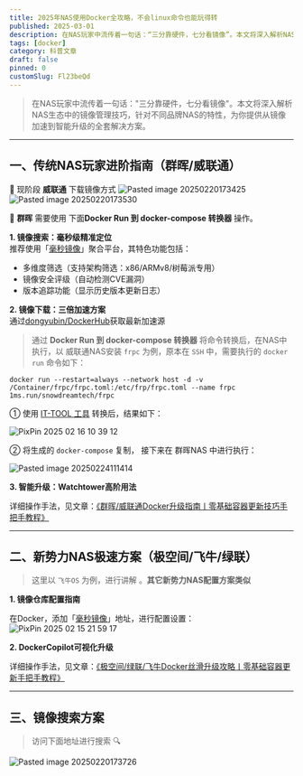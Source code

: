 ```yaml
---
title: 2025年NAS使用Docker全攻略，不会linux命令也能玩得转
published: 2025-03-01
description: 在NAS玩家中流传着一句话：“三分靠硬件，七分看镜像”。本文将深入解析NAS生态中的镜像管理技巧，针对不同品牌NAS的特性，为你提供从镜
tags: [docker]
category: 科普文章
draft: false
pinned: 0
customSlug: Fl23beQd
---
```


> 在NAS玩家中流传着一句话："三分靠硬件，七分看镜像"。本文将深入解析NAS生态中的镜像管理技巧，针对不同品牌NAS的特性，为你提供从镜像加速到智能升级的全套解决方案。

-----

## 一、传统NAS玩家进阶指南（群晖/威联通）

📢 现阶段 **威联通** 下载镜像方式
![Pasted image 20250220173425](https://oss.qnloft.com/ob-img/2025/02/28/oEDbYvTzg9SQLZAjNDNiPasted%20image%2020250220173425.png)
![Pasted image 20250220173530](https://oss.qnloft.com/ob-img/2025/02/28/8kpcc97ZnpluWUfryCSFPasted%20image%2020250220173530.png)

📢 **群晖** 需要使用 下面**Docker Run 到 docker-compose 转换器** 操作。

**1. 镜像搜索：毫秒级精准定位**  
推荐使用「[毫秒镜像](https://1ms.run/)」聚合平台，其特色功能包括：

- 多维度筛选（支持架构筛选：x86/ARMv8/树莓派专用）
- 镜像安全评级（自动检测CVE漏洞）
- 版本追踪功能（显示历史版本更新日志）

**2. 镜像下载：三倍加速方案**  
通过[dongyubin/DockerHub](https://github.com/dongyubin/DockerHub)获取最新加速源


> 通过 **Docker Run 到 docker-compose 转换器** 将命令转换后，在NAS中执行，以 威联通NAS安装 `frpc` 为例，原本在 `SSH` 中，需要执行的 `docker run` 命令如下：

```shell
docker run --restart=always --network host -d -v /Container/frpc/frpc.toml:/etc/frp/frpc.toml --name frpc 1ms.run/snowdreamtech/frpc
```

①  使用 [IT-TOOL 工具](https://it-tools.tech/) 转换后，结果如下：

![PixPin 2025 02 16 10 39 12](https://oss.qnloft.com/ob-img/2025/02/28/uaBJEXakDJ2lsvzWMyRTPixPin_2025-02-16_10-39-12.png)

②  将生成的 `docker-compose` 复制， 接下来在 群晖NAS 中进行执行：

![Pasted image 20250224111414](https://oss.qnloft.com/ob-img/2025/02/28/tNeBsRONBxNbQO8LOJ7UPasted%20image%2020250224111414.png)


**3. 智能升级：Watchtower高阶用法**  

详细操作手法，见文章：[《群晖/威联通Docker升级指南丨零基础容器更新技巧手把手教程》](https://blog.qnloft.com/archives/WEAu9QFj)

-----

## 二、新势力NAS极速方案（极空间/飞牛/绿联）

> 这里以 `飞牛OS` 为例，进行讲解 。**其它新势力NAS配置方案类似**

**1. 镜像仓库配置指南**  

在Docker，添加「[毫秒镜像](https://1ms.run/)」地址，进行配置设置：
![PixPin 2025 02 15 21 59 17](https://oss.qnloft.com/ob-img/2025/02/28/OCAuHVus44lEya0AJHCiPixPin_2025-02-15_21-59-17.png)

**2. DockerCopilot可视化升级**  

详细操作手法，见文章：[《极空间/绿联/飞牛Docker丝滑升级攻略丨零基础容器更新手把手教程》](https://post.smzdm.com/p/al92xxn0/)

-----

## 三、镜像搜索方案

> 访问下面地址进行搜索 🔍

![Pasted image 20250220173726](https://oss.qnloft.com/ob-img/2025/02/28/0L3axhu31JlXVOT0NmkUPasted%20image%2020250220173726.png)